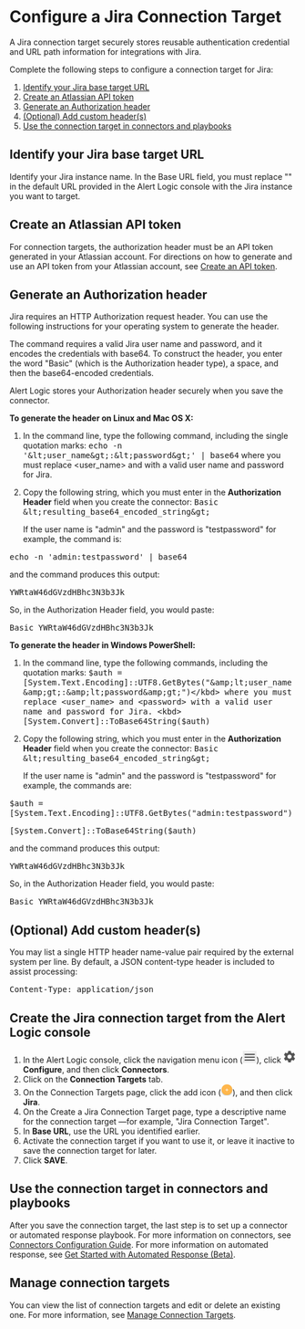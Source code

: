 # Configure a Jira Connection Target

A Jira connection target securely stores reusable authentication credential and URL path information for integrations with Jira.

Complete the following steps to  configure a connection target for Jira:

1. [Identify your Jira base target URL](#IdentifyyourJirabasetargetURL)
2. [Create an Atlassian API token](#CreatanAtlassianAPItoken)
3. [Generate an Authorization header](#GenerateanAuthorizationheader)
4. [(Optional) Add custom header(s)](#(Optional)Addcustomheader(s))
5. [Use the connection target in connectors and playbooks](#Usetheconnectiontargetinconnectorsandplaybooks)

## Identify your Jira base target URL

Identify your Jira instance name. In the Base URL field, you must replace "<myinstance>" in the default URL provided in the Alert Logic console with the Jira instance  you want to target.

## Create an Atlassian API token

For    connection targets, the authorization header <password> must be an API token generated in your Atlassian account. For directions on how to generate and use an API token from your Atlassian account, see [Create an API token](https://support.atlassian.com/atlassian-account/docs/manage-api-tokens-for-your-atlassian-account/).

## Generate an Authorization header

Jira requires an HTTP Authorization request header. You can use the following instructions for your operating system to generate the header.

The command requires a valid Jira user name and password, and it encodes the credentials with base64. To construct the header, you enter the word "Basic" (which is the Authorization header type), a space, and then the  base64-encoded credentials.

Alert Logic stores your Authorization header securely when you save the connector.

**To generate the header on Linux and Mac OS X:**

1. In the command line, type the following command, including the single quotation marks:
<kbd>echo -n '&amp;lt;user_name&amp;gt;:&amp;lt;password&amp;gt;' | base64</kbd>
where you must replace <user_name> and <password> with a valid user name and password  for Jira.
2. Copy the following string, which you must enter in the **Authorization Header** field when you create the connector:
<kbd>Basic &amp;lt;resulting_base64_encoded_string&amp;gt;</kbd>

    If the user name is "admin" and the password is "testpassword" for example, the command is: 

<kbd>echo -n 'admin:testpassword' | base64</kbd>

 and the command produces this output: 

<kbd>YWRtaW46dGVzdHBhc3N3b3Jk</kbd>

 So, in the Authorization Header field, you would paste:

<kbd>Basic YWRtaW46dGVzdHBhc3N3b3Jk</kbd>

**To generate the header in Windows PowerShell:**

1. In the command line, type the following commands, including the quotation marks:
<kbd>$auth  = [System.Text.Encoding]::UTF8.GetBytes("&amp;lt;user_name&amp;gt;:&amp;lt;password&amp;gt;")</kbd>
where you must replace <user_name> and <password> with a valid user name and password for Jira.
<kbd>[System.Convert]::ToBase64String($auth)</kbd>
2. Copy the following string, which you must enter in the **Authorization Header** field when you create the connector:
<kbd>Basic &amp;lt;resulting_base64_encoded_string&amp;gt;</kbd>

    If the user name is "admin" and the password is "testpassword" for example, the commands are:

<kbd>$auth  = [System.Text.Encoding]::UTF8.GetBytes("admin:testpassword")</kbd>

<kbd>[System.Convert]::ToBase64String($auth)</kbd>

and the command produces this output: 

<kbd>YWRtaW46dGVzdHBhc3N3b3Jk</kbd>

So, in the Authorization Header field, you would paste:

<kbd>Basic YWRtaW46dGVzdHBhc3N3b3Jk</kbd>

## (Optional) Add custom header(s)

You may list a single HTTP header name-value pair required by the external system per line. By default, a JSON content-type header is included to assist processing:

<kbd>Content-Type: application/json</kbd>

## Create the Jira connection target from the Alert Logic console

1. In the Alert Logic console, click the navigation menu icon (![](../../../Resources/Images/dashboard/menu-icon.png)), click ![](../../../Resources/Images/dashboard/configure-icon.png)**Configure**, and then click **Connectors**.
2. Click on the **Connection Targets** tab.
3. On the Connection Targets page, click the add icon (![](../../../Resources/Images/Icons/cdAddPlus.png)), and then click **Jira**.
4. On the Create a Jira Connection Target page, type a descriptive name for the connection target —for example, "Jira Connection Target".
5. In  **Base URL**, use the URL you identified earlier.
6. Activate the connection target if you want to use it, or leave it inactive to save the connection target for later.
7. Click **SAVE**.

## Use the connection target in connectors and playbooks

After you save the connection target, the last step is to set up a connector or automated response playbook. For more information on connectors, see [Connectors Configuration Guide](../../../Z-Sandbox/bbaskin/connectors-beta/connectors.md). For more information on automated response, see [Get Started with Automated Response (Beta)](../../../respond/automated-response.md).

## Manage connection targets

You can view the list of connection targets and edit or delete an existing one. For more information, see [Manage Connection Targets](../../../Z-Sandbox/bbaskin/connectors-beta/connection-targets/manage-connection-targets.md).
